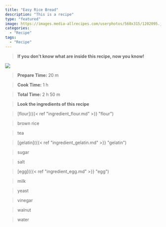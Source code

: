 ```yaml
---
title: "Easy Rice Bread"
description: "This is a recipe"
type: "featured"
image: https://images.media-allrecipes.com/userphotos/560x315/1202095.jpg
categories: 
  - "Recipe"
tags: 
  - "Recipe"
---
```



>**If you don't know what are inside this recipe, now you know!**

![](../images/Recipes-Banner.jpg)
> **Prepare Time:** 20 m


> **Cook Time:** 1 h


> **Total Time:** 2 h 50 m

> **Look the ingredients of this recipe**

> [flour]({{< ref "ingredient_flour.md" >}} "flour")

> brown rice

> tea

> [gelatin]({{< ref "ingredient_gelatin.md" >}} "gelatin")

> sugar

> salt

> [egg]({{< ref "ingredient_egg.md" >}} "egg")

> milk

> yeast

> vinegar

> walnut

> water

